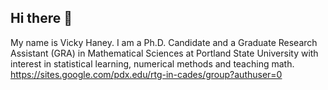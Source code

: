 ## Hi there 👋

My name is Vicky Haney. I am a Ph.D. Candidate and a Graduate Research Assistant (GRA) in Mathematical Sciences at Portland State University with interest in statistical learning, numerical methods and teaching math. https://sites.google.com/pdx.edu/rtg-in-cades/group?authuser=0
<!--
**vgeneva/vgeneva** is a ✨ _special_ ✨ repository because its `README.md` (this file) appears on your GitHub profile.

Here are some ideas to get you started:

- 🔭 I’m currently working on ...
- 🌱 I’m currently learning ...
- 👯 I’m looking to collaborate on ...
- 🤔 I’m looking for help with ...
- 💬 Ask me about ...
- 📫 How to reach me: ...
- 😄 Pronouns: ...
- ⚡ Fun fact: ...
-->
